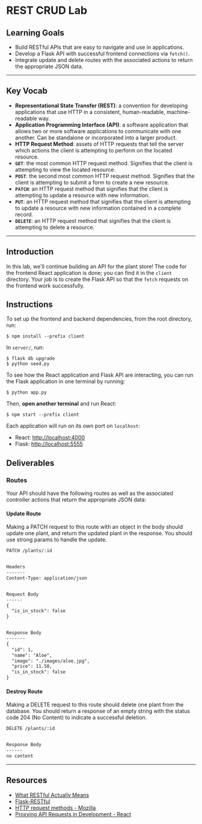 # REST CRUD Lab

## Learning Goals

- Build RESTful APIs that are easy to navigate and use in applications.
- Develop a Flask API with successful frontend connections via `fetch()`.
- Integrate update and delete routes with the associated actions to return
  the appropriate JSON data.

***

## Key Vocab

- **Representational State Transfer (REST)**: a convention for developing
  applications that use HTTP in a consistent, human-readable, machine-readable
  way.
- **Application Programming Interface (API)**: a software application that
  allows two or more software applications to communicate with one another.
  Can be standalone or incorporated into a larger product.
- **HTTP Request Method**: assets of HTTP requests that tell the server which
  actions the client is attempting to perform on the located resource.
- **`GET`**: the most common HTTP request method. Signifies that the client is
  attempting to view the located resource.
- **`POST`**: the second most common HTTP request method. Signifies that the
  client is attempting to submit a form to create a new resource.
- **`PATCH`**: an HTTP request method that signifies that the client is attempting
  to update a resource with new information.
- **`PUT`**: an HTTP request method that signifies that the client is attempting
  to update a resource with new information contained in a complete record.
- **`DELETE`**: an HTTP request method that signifies that the client is
  attempting to delete a resource.

***

## Introduction

In this lab, we'll continue building an API for the plant store! The code for
the frontend React application is done; you can find it in the `client`
directory. Your job is to create the Flask API so that the `fetch` requests on
the frontend work successfully.

## Instructions

To set up the frontend and backend dependencies, from the root directory, run:

```console
$ npm install --prefix client
```

In `server/`, run:

```console
$ flask db upgrade
$ python seed.py
```

To see how the React application and Flask API are interacting, you can run the
Flask application in one terminal by running:

```console
$ python app.py
```

Then, **open another terminal** and run React:

```console
$ npm start --prefix client
```

Each application will run on its own port on `localhost`:

- React: [http://localhost:4000](http://localhost:4000)
- Flask: [http://localhost:5555](http://localhost:5555)

## Deliverables

### Routes

Your API should have the following routes as well as the associated controller
actions that return the appropriate JSON data:

#### Update Route

Making a PATCH request to this route with an object in the body should update one
plant, and return the updated plant in the response. You should use strong
params to handle the update.

```txt
PATCH /plants/:id


Headers
-------
Content-Type: application/json


Request Body
------
{
  "is_in_stock": false
}


Response Body
-------
{
  "id": 1,
  "name": "Aloe",
  "image": "./images/aloe.jpg",
  "price": 11.50,
  "is_in_stock": false
}
```

#### Destroy Route

Making a DELETE request to this route should delete one plant from the database.
You should return a response of an empty string with the status code 204 (No
Content) to indicate a successful deletion.

```txt
DELETE /plants/:id


Response Body
------
no content
```

***

## Resources

- [What RESTful Actually Means](https://codewords.recurse.com/issues/five/what-restful-actually-means)
- [Flask-RESTful][frest]
- [HTTP request methods - Mozilla](https://developer.mozilla.org/en-US/docs/Web/HTTP/Methods)
- [Proxying API Requests in Development - React][proxying]

[frest]: https://flask-restful.readthedocs.io/en/latest/
[proxying]: https://create-react-app.dev/docs/proxying-api-requests-in-development/